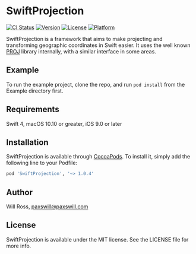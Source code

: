 # SwiftProjection

[![CI Status](http://img.shields.io/travis/paxswill/SwiftProjection.svg?style=flat)](https://travis-ci.org/paxswill/SwiftProjection)
[![Version](https://img.shields.io/cocoapods/v/SwiftProjection.svg?style=flat)](http://cocoapods.org/pods/SwiftProjection)
[![License](https://img.shields.io/cocoapods/l/SwiftProjection.svg?style=flat)](http://cocoapods.org/pods/SwiftProjection)
[![Platform](https://img.shields.io/cocoapods/p/SwiftProjection.svg?style=flat)](http://cocoapods.org/pods/SwiftProjection)

SwiftProjection is a framework that aims to make projecting and transforming geographic coordinates in Swift easier. It uses the well
known [PROJ][proj] library internally, with a similar interface in some areas.

[proj]: http://proj4.org

## Example

To run the example project, clone the repo, and run `pod install` from the Example directory first.

## Requirements

Swift 4, macOS 10.10 or greater, iOS 9.0 or later

## Installation

SwiftProjection is available through [CocoaPods](http://cocoapods.org). To install
it, simply add the following line to your Podfile:

```ruby
pod 'SwiftProjection', '~> 1.0.4'
```

## Author

Will Ross, paxswill@paxswill.com

## License

SwiftProjection is available under the MIT license. See the LICENSE file for more info.
